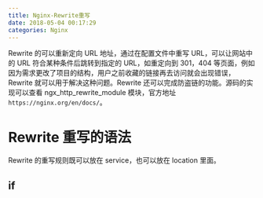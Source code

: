 ```yaml
---
title: Nginx-Rewrite重写
date: 2018-05-04 00:17:29
categories: Nginx
---
```


Rewrite 的可以重新定向 URL 地址，通过在配置文件中重写 URL，可以让网站中的 URL 符合某种条件后跳转到指定的 URL，如重定向到 301，404 等页面，例如因为需求更改了项目的结构，用户之前收藏的链接再去访问就会出现错误，Rewrite 就可以用于解决这种问题。Rewrite 还可以完成防盗链的功能。源码的实现可以查看 ngx_http_rewrite_module 模块，官方地址 `https://nginx.org/en/docs/`。

# Rewrite 重写的语法

Rewrite 的重写规则既可以放在 service，也可以放在 location 里面。

## if
